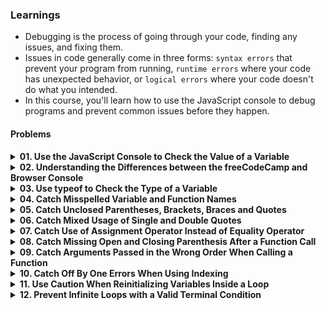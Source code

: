 ### Learnings

- Debugging is the process of going through your code, finding any issues, and fixing them.
- Issues in code generally come in three forms: `syntax errors` that prevent your program from running, `runtime errors` where your code has unexpected behavior, or `logical errors` where your code doesn't do what you intended.
- In this course, you'll learn how to use the JavaScript console to debug programs and prevent common issues before they happen.

#### Problems
<details>
    <summary style="font-weight: bold; cursor: pointer;">
        01. Use the JavaScript Console to Check the Value of a Variable
    </summary>
    <ul style="margin-left: 20px; margin-top: 5px;">
        <li><a href="https://www.freecodecamp.org/learn/javascript-algorithms-and-data-structures/debugging/use-the-javascript-console-to-check-the-value-of-a-variable">Problem Link</a></li>
        <li><a href="https://github.com/keerthisureka/Quinbay/blob/main/Part-2(Frontend)/Debugging/01-use-the-javascript-console-to-check-the-value-of-a-variable.js">Solution</a></li>
    </ul>
</details>
<details>
    <summary style="font-weight: bold; cursor: pointer;">
        02. Understanding the Differences between the freeCodeCamp and Browser Console
    </summary>
    <ul style="margin-left: 20px; margin-top: 5px;">
        <li><a href="https://www.freecodecamp.org/learn/javascript-algorithms-and-data-structures/debugging/understanding-the-differences-between-the-freecodecamp-and-browser-console">Problem Link</a></li>
        <li><a href="https://github.com/keerthisureka/Quinbay/blob/main/Part-2(Frontend)/Debugging/02-understanding-the-differences-between-the-freecodecamp-and-browser-console.js">Solution</a></li>
    </ul>
</details>
<details>
    <summary style="font-weight: bold; cursor: pointer;">
        03. Use typeof to Check the Type of a Variable
    </summary>
    <ul style="margin-left: 20px; margin-top: 5px;">
        <li><a href="https://www.freecodecamp.org/learn/javascript-algorithms-and-data-structures/debugging/use-typeof-to-check-the-type-of-a-variable">Problem Link</a></li>
        <li><a href="https://github.com/keerthisureka/Quinbay/blob/main/Part-2(Frontend)/Debugging/03-use-typeof-to-check-the-type-of-a-variable.js">Solution</a></li>
    </ul>
</details>
<details>
    <summary style="font-weight: bold; cursor: pointer;">
        04. Catch Misspelled Variable and Function Names
    </summary>
    <ul style="margin-left: 20px; margin-top: 5px;">
        <li><a href="https://www.freecodecamp.org/learn/javascript-algorithms-and-data-structures/debugging/catch-misspelled-variable-and-function-names">Problem Link</a></li>
        <li><a href="https://github.com/keerthisureka/Quinbay/blob/main/Part-2(Frontend)/Debugging/04-catch-misspelled-variable-and-function-names.js">Solution</a></li>
    </ul>
</details>
<details>
    <summary style="font-weight: bold; cursor: pointer;">
        05. Catch Unclosed Parentheses, Brackets, Braces and Quotes
    </summary>
    <ul style="margin-left: 20px; margin-top: 5px;">
        <li><a href="https://www.freecodecamp.org/learn/javascript-algorithms-and-data-structures/debugging/catch-unclosed-parentheses-brackets-braces-and-quotes">Problem Link</a></li>
        <li><a href="https://github.com/keerthisureka/Quinbay/blob/main/Part-2(Frontend)/Debugging/05-catch-unclosed-parentheses-brackets-braces-and-quotes.js">Solution</a></li>
    </ul>
</details>
<details>
    <summary style="font-weight: bold; cursor: pointer;">
        06. Catch Mixed Usage of Single and Double Quotes
    </summary>
    <ul style="margin-left: 20px; margin-top: 5px;">
        <li><a href="https://www.freecodecamp.org/learn/javascript-algorithms-and-data-structures/debugging/catch-mixed-usage-of-single-and-double-quotes">Problem Link</a></li>
        <li><a href="https://github.com/keerthisureka/Quinbay/blob/main/Part-2(Frontend)/Debugging/06-catch-mixed-usage-of-single-and-double-quotes.js">Solution</a></li>
    </ul>
</details>
<details>
    <summary style="font-weight: bold; cursor: pointer;">
        07. Catch Use of Assignment Operator Instead of Equality Operator
    </summary>
    <ul style="margin-left: 20px; margin-top: 5px;">
        <li><a href="https://www.freecodecamp.org/learn/javascript-algorithms-and-data-structures/debugging/catch-use-of-assignment-operator-instead-of-equality-operator">Problem Link</a></li>
        <li><a href="https://github.com/keerthisureka/Quinbay/blob/main/Part-2(Frontend)/Debugging/07-catch-use-of-assignment-operator-instead-of-equality-operator.js">Solution</a></li>
    </ul>
</details>
<details>
    <summary style="font-weight: bold; cursor: pointer;">
        08. Catch Missing Open and Closing Parenthesis After a Function Call
    </summary>
    <ul style="margin-left: 20px; margin-top: 5px;">
        <li><a href="https://www.freecodecamp.org/learn/javascript-algorithms-and-data-structures/debugging/catch-missing-open-and-closing-parenthesis-after-a-function-call">Problem Link</a></li>
        <li><a href="https://github.com/keerthisureka/Quinbay/blob/main/Part-2(Frontend)/Debugging/08-catch-missing-open-and-closing-parenthesis-after-a-function-call.js">Solution</a></li>
    </ul>
</details>
<details>
    <summary style="font-weight: bold; cursor: pointer;">
        09. Catch Arguments Passed in the Wrong Order When Calling a Function
    </summary>
    <ul style="margin-left: 20px; margin-top: 5px;">
        <li><a href="https://www.freecodecamp.org/learn/javascript-algorithms-and-data-structures/debugging/catch-arguments-passed-in-the-wrong-order-when-calling-a-function">Problem Link</a></li>
        <li><a href="https://github.com/keerthisureka/Quinbay/blob/main/Part-2(Frontend)/Debugging/09-catch-arguments-passed-in-the-wrong-order-when-calling-a-function.js">Solution</a></li>
    </ul>
</details>
<details>
    <summary style="font-weight: bold; cursor: pointer;">
        10. Catch Off By One Errors When Using Indexing
    </summary>
    <ul style="margin-left: 20px; margin-top: 5px;">
        <li><a href="https://www.freecodecamp.org/learn/javascript-algorithms-and-data-structures/debugging/catch-off-by-one-errors-when-using-indexing">Problem Link</a></li>
        <li><a href="https://github.com/keerthisureka/Quinbay/blob/main/Part-2(Frontend)/Debugging/10-catch-off-by-one-errors-when-using-indexing.js">Solution</a></li>
    </ul>
</details>
<details>
    <summary style="font-weight: bold; cursor: pointer;">
        11. Use Caution When Reinitializing Variables Inside a Loop
    </summary>
    <ul style="margin-left: 20px; margin-top: 5px;">
        <li><a href="https://www.freecodecamp.org/learn/javascript-algorithms-and-data-structures/debugging/use-caution-when-reinitializing-variables-inside-a-loop">Problem Link</a></li>
        <li><a href="https://github.com/keerthisureka/Quinbay/blob/main/Part-2(Frontend)/Debugging/11-use-caution-when-reinitializing-variables-inside-a-loop.js">Solution</a></li>
    </ul>
</details>
<details>
    <summary style="font-weight: bold; cursor: pointer;">
        12. Prevent Infinite Loops with a Valid Terminal Condition
    </summary>
    <ul style="margin-left: 20px; margin-top: 5px;">
        <li><a href="https://www.freecodecamp.org/learn/javascript-algorithms-and-data-structures/debugging/prevent-infinite-loops-with-a-valid-terminal-condition">Problem Link</a></li>
        <li><a href="https://github.com/keerthisureka/Quinbay/blob/main/Part-2(Frontend)/Debugging/12-prevent-infinite-loops-with-a-valid-terminal-condition.js">Solution</a></li>
    </ul>
</details>